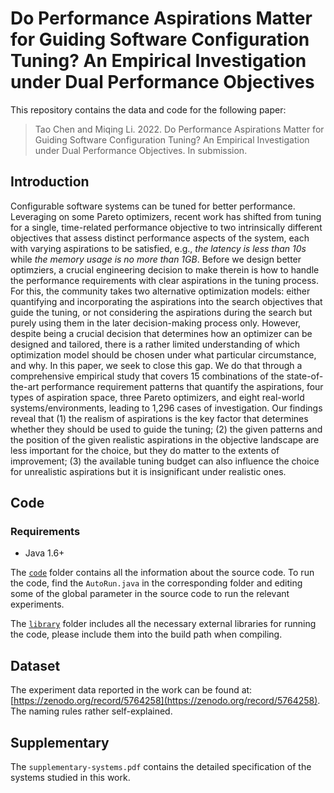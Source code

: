 # Do Performance Aspirations Matter for Guiding Software Configuration Tuning? An Empirical Investigation under Dual Performance Objectives

This repository contains the data and code for the following paper:

> Tao Chen and Miqing Li. 2022. Do Performance Aspirations Matter for Guiding Software Configuration Tuning? An Empirical Investigation under Dual Performance Objectives. In submission.

## Introduction

Configurable software systems can be tuned for better performance. Leveraging on some Pareto optimizers, recent work has shifted from tuning for a single, time-related performance objective to two intrinsically different objectives that assess distinct performance aspects of the system, each with varying aspirations to be satisfied, e.g., *the latency is less than 10s* while *the memory usage is no more than 1GB*. Before we design better optimziers, a crucial engineering decision to make therein is how to handle the performance requirements with clear aspirations in the tuning process. For this, the community takes two alternative optimization models: either quantifying and incorporating the aspirations into the search objectives that guide the tuning, or not considering the aspirations during the search but purely using them in the later decision-making process only. However, despite being a crucial decision that determines how an optimizer can be designed and tailored, there is a rather limited understanding of which optimization model should be chosen under what particular circumstance, and why. In this paper, we seek to close this gap. We do that through a comprehensive empirical study that covers 15 combinations of the state-of-the-art performance requirement patterns that quantify the aspirations, four types of aspiration space, three Pareto optimizers, and eight real-world systems/environments, leading to 1,296 cases of investigation. Our findings reveal that (1) the realism of aspirations is the key factor that determines whether they should be used to guide the tuning; (2) the given patterns and the position of the given realistic aspirations in the objective landscape are less important for the choice, but they do matter to the extents of improvement; (3) the available tuning budget can also influence the choice for unrealistic aspirations but it is insignificant under realistic ones.

## Code


### Requirements

* Java 1.6+

The [`code`](https://github.com/ideas-labo/aspiration-study/tree/main/code) folder contains all the information about the source code. To run the code, find the `AutoRun.java` in the corresponding folder and editing some of the global parameter in the source code to run the relevant experiments.

The [`library`](https://github.com/ideas-labo/aspiration-study/tree/main/library) folder includes all the necessary external libraries for running the code, please include them into the build path when compiling. 

## Dataset

The experiment data reported in the work can be found at: [https://zenodo.org/record/5764258](https://zenodo.org/record/5764258). The naming rules rather self-explained. 

## Supplementary

The `supplementary-systems.pdf` contains the detailed specification of the systems studied in this work.
